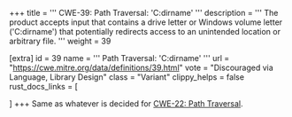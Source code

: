 +++
title = '''
CWE-39: Path Traversal: 'C:dirname'
'''
description	= '''
The product accepts input that contains a drive letter or Windows volume letter ('C:dirname') that potentially redirects access to an unintended location or arbitrary file.
'''
weight = 39

[extra]
id = 39
name = '''
Path Traversal: 'C:dirname'
'''
url = "https://cwe.mitre.org/data/definitions/39.html"
vote = "Discouraged via Language, Library Design"
class = "Variant"
clippy_helps = false
rust_docs_links = [

]
+++
Same as whatever is decided for [CWE-22: Path Traversal](/rust-are-we-secure-yet/cwes/cwe-22).
